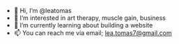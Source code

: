 - 👋 Hi, I’m @leatomas
- 👀 I’m interested in art therapy, muscle gain, business
- 🌱 I’m currently learning about building a website
- 📫 You can reach me via email; lea.tomas7@gmail.com

<!---
leatomas/leatomas is a ✨ special ✨ repository because its `README.md` (this file) appears on your GitHub profile.
You can click the Preview link to take a look at your changes.
--->

